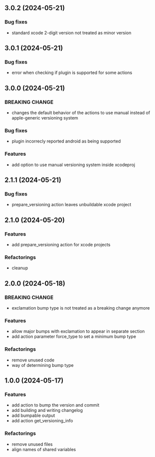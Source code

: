 ## 3.0.2 (2024-05-21)

### Bug fixes

- standard xcode 2-digit version not treated as minor version

## 3.0.1 (2024-05-21)

### Bug fixes

- error when checking if plugin is supported for some actions

## 3.0.0 (2024-05-21)

### BREAKING CHANGE

- changes the default behavior of the actions to use manual instead of apple-generic versioning system

### Bug fixes

- plugin incorrecly reported android as being supported

### Features

- add option to use manual versioning system inside xcodeproj

## 2.1.1 (2024-05-21)

### Bug fixes

- prepare_versioning action leaves unbuildable xcode project

## 2.1.0 (2024-05-20)

### Features

- add prepare_versioning action for xcode projects

### Refactorings

- cleanup

## 2.0.0 (2024-05-18)

### BREAKING CHANGE

- exclamation bump type is not treated as a breaking change anymore

### Features

- allow major bumps with exclamation to appear in separate section
- add action parameter force_type to set a minimum bump type

### Refactorings

- remove unused code
- way of determining bump type

## 1.0.0 (2024-05-17)

### Features

- add action to bump the version and commit
- add building and writing changelog
- add bumpable output
- add action get_versioning_info

### Refactorings

- remove unused files
- align names of shared variables
